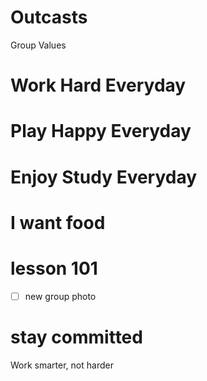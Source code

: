# Outcasts
Group Values 
# Work Hard Everyday
# Play Happy Everyday
# Enjoy Study Everyday
# I want food
# lesson 101
- [ ] new group photo

# stay committed
Work smarter, not harder
